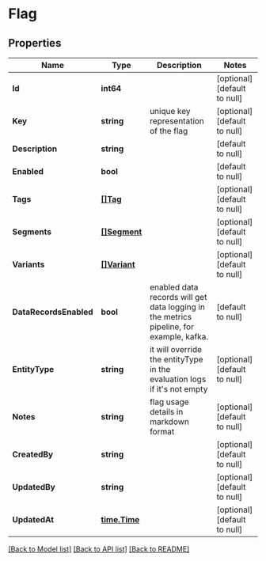 # Flag

## Properties
Name | Type | Description | Notes
------------ | ------------- | ------------- | -------------
**Id** | **int64** |  | [optional] [default to null]
**Key** | **string** | unique key representation of the flag | [optional] [default to null]
**Description** | **string** |  | [default to null]
**Enabled** | **bool** |  | [default to null]
**Tags** | [**[]Tag**](tag.md) |  | [optional] [default to null]
**Segments** | [**[]Segment**](segment.md) |  | [optional] [default to null]
**Variants** | [**[]Variant**](variant.md) |  | [optional] [default to null]
**DataRecordsEnabled** | **bool** | enabled data records will get data logging in the metrics pipeline, for example, kafka. | [default to null]
**EntityType** | **string** | it will override the entityType in the evaluation logs if it&#39;s not empty | [optional] [default to null]
**Notes** | **string** | flag usage details in markdown format | [optional] [default to null]
**CreatedBy** | **string** |  | [optional] [default to null]
**UpdatedBy** | **string** |  | [optional] [default to null]
**UpdatedAt** | [**time.Time**](time.Time.md) |  | [optional] [default to null]

[[Back to Model list]](../README.md#documentation-for-models) [[Back to API list]](../README.md#documentation-for-api-endpoints) [[Back to README]](../README.md)


